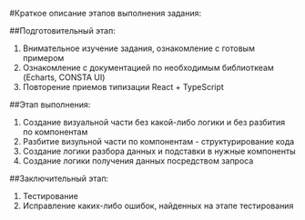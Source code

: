 #Краткое описание этапов выполнения задания:

##Подготовительный этап:

1. Внимательное изучение задания, ознакомление с готовым примером
2. Ознакомление с документацией по необходимым библиоткеам (Echarts, CONSTA UI)
3. Повторение приемов типизации React + TypeScript

##Этап выполнения:

1. Создание визуальной части без какой-либо логики и без разбития по компонентам
2. Разбитие визульной части по компонентам - структурирование кода
3. Создание логики разбора данных и подставки в нужные компоненты
4. Создание логики получения данных посредством запроса

##Заключительный этап:

1. Тестирование
2. Исправление каких-либо ошибок, найденных на этапе тестирования
